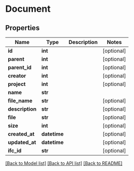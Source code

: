 # Document

## Properties
Name | Type | Description | Notes
------------ | ------------- | ------------- | -------------
**id** | **int** |  | [optional] 
**parent** | **int** |  | [optional] 
**parent_id** | **int** |  | [optional] 
**creator** | **int** |  | [optional] 
**project** | **int** |  | [optional] 
**name** | **str** |  | 
**file_name** | **str** |  | [optional] 
**description** | **str** |  | [optional] 
**file** | **str** |  | [optional] 
**size** | **int** |  | [optional] 
**created_at** | **datetime** |  | [optional] 
**updated_at** | **datetime** |  | [optional] 
**ifc_id** | **str** |  | [optional] 

[[Back to Model list]](../README.md#documentation-for-models) [[Back to API list]](../README.md#documentation-for-api-endpoints) [[Back to README]](../README.md)


